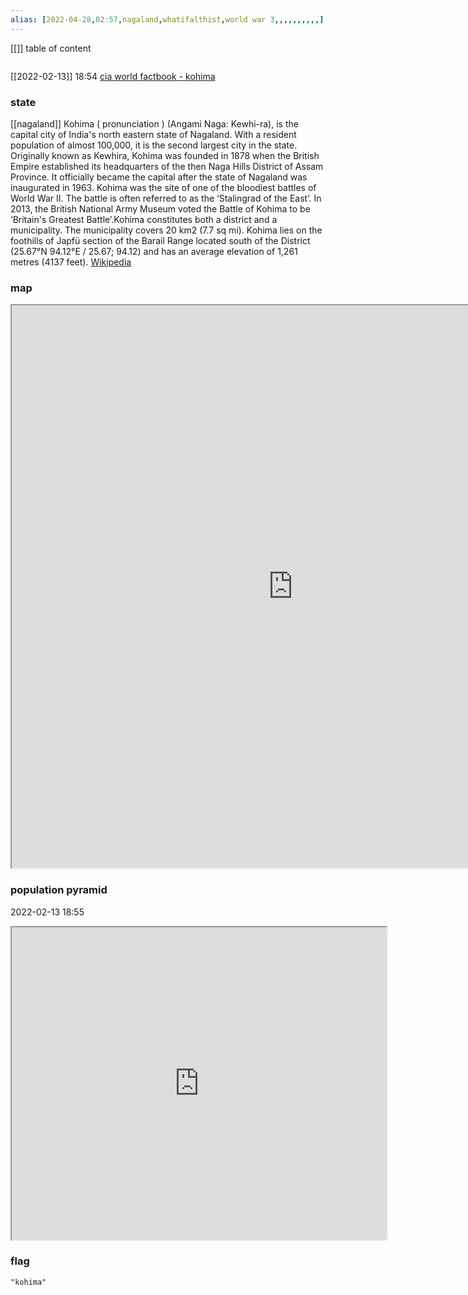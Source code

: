 ```yaml
---
alias: [2022-04-28,02:57,nagaland,whatifalthist,world war 3,,,,,,,,,,]
---
```

[[]]
table of content
```toc
```
[[2022-02-13]] 18:54
[cia world factbook - kohima](https://www.cia.gov/the-world-factbook/countries/kohima)
### state
[[nagaland]]
Kohima ( pronunciation ) (Angami Naga: Kewhi-ra), is the capital city of India's north eastern state of Nagaland. With a resident population of almost 100,000, it is the second largest city in the state. Originally known as Kewhira, Kohima was founded in 1878 when the British Empire established its headquarters of the then Naga Hills District of Assam Province. It officially became the capital after the state of Nagaland was inaugurated in 1963. Kohima was the site of one of the bloodiest battles of World War II. The battle is often referred to as the ‘Stalingrad of the East’. In 2013, the British National Army Museum voted the Battle of Kohima to be ‘Britain's Greatest Battle’.Kohima constitutes both a district and a municipality. The municipality covers 20 km2 (7.7 sq mi). Kohima lies on the foothills of Japfü section of the Barail Range located south of the District (25.67°N 94.12°E﻿ / 25.67; 94.12) and has an average elevation of 1,261 metres (4137 feet).
[Wikipedia](https://en.wikipedia.org/wiki/Kohima)
### map
<iframe src="https://duckduckgo.com/?t=ffab&q=kohima&ia=web&iaxm=about" width="900" height="900" ></iframe>

### population pyramid

2022-02-13 18:55

<iframe src="https://www.populationpyramid.net/kohima/2019/" width="600" height="500" ></iframe>

### flag

```query
"kohima"
```